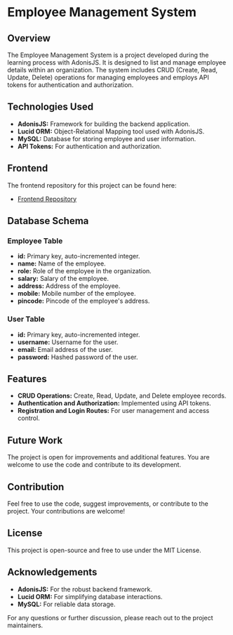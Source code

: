 # Employee Management System

## Overview

The Employee Management System is a project developed during the learning process with AdonisJS. It is designed to list and manage employee details within an organization. The system includes CRUD (Create, Read, Update, Delete) operations for managing employees and employs API tokens for authentication and authorization.

## Technologies Used

- **AdonisJS:** Framework for building the backend application.
- **Lucid ORM:** Object-Relational Mapping tool used with AdonisJS.
- **MySQL:** Database for storing employee and user information.
- **API Tokens:** For authentication and authorization.

## Frontend

The frontend repository for this project can be found here:

- [Frontend Repository](https://www.github.com/Varunkumar0812/employee-details-frontend)

## Database Schema

### Employee Table

- **id:** Primary key, auto-incremented integer.
- **name:** Name of the employee.
- **role:** Role of the employee in the organization.
- **salary:** Salary of the employee.
- **address:** Address of the employee.
- **mobile:** Mobile number of the employee.
- **pincode:** Pincode of the employee's address.

### User Table

- **id:** Primary key, auto-incremented integer.
- **username:** Username for the user.
- **email:** Email address of the user.
- **password:** Hashed password of the user.

## Features

- **CRUD Operations:** Create, Read, Update, and Delete employee records.
- **Authentication and Authorization:** Implemented using API tokens.
- **Registration and Login Routes:** For user management and access control.

## Future Work

The project is open for improvements and additional features. You are welcome to use the code and contribute to its development.

## Contribution

Feel free to use the code, suggest improvements, or contribute to the project. Your contributions are welcome!

## License

This project is open-source and free to use under the MIT License.

## Acknowledgements

- **AdonisJS:** For the robust backend framework.
- **Lucid ORM:** For simplifying database interactions.
- **MySQL:** For reliable data storage.

For any questions or further discussion, please reach out to the project maintainers.
